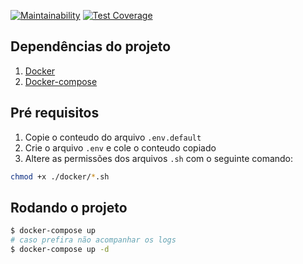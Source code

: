 [![Maintainability](https://api.codeclimate.com/v1/badges/f980de4300486c38bb00/maintainability)](https://codeclimate.com/github/Onnion/transfer/maintainability)
[![Test Coverage](https://api.codeclimate.com/v1/badges/f980de4300486c38bb00/test_coverage)](https://codeclimate.com/github/Onnion/transfer/test_coverage)

## Dependências do projeto
1. [Docker](https://www.digitalocean.com/community/tutorials/como-instalar-e-usar-o-docker-no-ubuntu-18-04-pt)
1. [Docker-compose](https://www.digitalocean.com/community/tutorials/how-to-install-docker-compose-on-ubuntu-18-04-pt)


## Pré requisitos
1. Copie o conteudo do arquivo `.env.default`
2. Crie o arquivo `.env` e cole o conteudo copiado
2. Altere as permissões dos arquivos `.sh` com o seguinte comando:
```bash
chmod +x ./docker/*.sh
```

## Rodando o projeto
```bash
$ docker-compose up
# caso prefira não acompanhar os logs
$ docker-compose up -d
```
